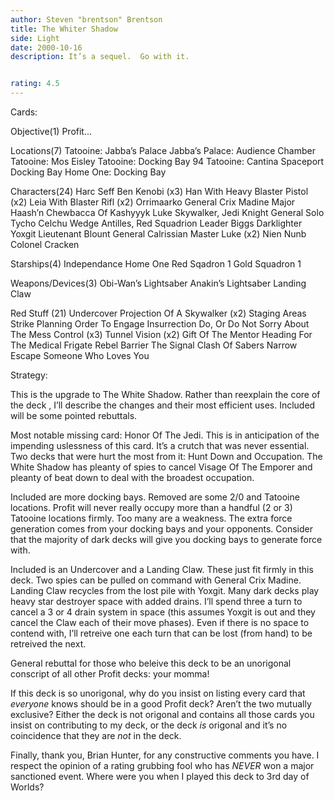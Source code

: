 ```yaml
---
author: Steven "brentson" Brentson
title: The Whiter Shadow
side: Light
date: 2000-10-16
description: It’s a sequel.  Go with it.


rating: 4.5
---
```

Cards: 

Objective(1)
Profit...

Locations(7)
Tatooine: Jabba’s Palace
Jabba’s Palace: Audience Chamber
Tatooine: Mos Eisley
Tatooine: Docking Bay 94
Tatooine: Cantina
Spaceport Docking Bay
Home One: Docking Bay

Characters(24)
Harc Seff
Ben Kenobi (x3)
Han With Heavy Blaster Pistol (x2)
Leia With Blaster Rifl (x2)
Orrimaarko
General Crix Madine
Major Haash’n
Chewbacca Of Kashyyyk
Luke Skywalker, Jedi Knight
General Solo
Tycho Celchu
Wedge Antilles, Red Squadrion Leader
Biggs Darklighter
Yoxgit
Lieutenant Blount
General Calrissian
Master Luke (x2)
Nien Nunb
Colonel Cracken

Starships(4)
Independance
Home One
Red Sqadron 1
Gold Squadron 1

Weapons/Devices(3)
Obi-Wan’s Lightsaber
Anakin’s Lightsaber
Landing Claw

Red Stuff (21)
Undercover
Projection Of A Skywalker (x2)
Staging Areas
Strike Planning
Order To Engage
Insurrection
Do, Or Do Not
Sorry About The Mess
Control (x3)
Tunnel Vision (x2)
Gift Of The Mentor
Heading For The Medical Frigate
Rebel Barrier
The Signal
Clash Of Sabers
Narrow Escape
Someone Who Loves You 

Strategy: 

This is the upgrade to The White Shadow.  Rather than reexplain the core of the deck , I’ll describe the changes and their most efficient uses.  Included will be some pointed rebuttals.

Most notable missing card: Honor Of The Jedi.  This is in anticipation of the impending uslessness of this card.  It’s a crutch that was never essential.  Two decks that were hurt the most from it: Hunt Down and Occupation.  The White Shadow has pleanty of spies to cancel Visage Of The Emporer and pleanty of beat down to deal with the broadest occupation.

Included are more docking bays.  Removed are some 2/0 and Tatooine locations.  Profit will never really occupy more than a handful (2 or 3) Tatooine locations firmly.	Too many are a weakness.  The extra force generation comes from your docking bays and your opponents.  Consider that the majority of dark decks will give you docking bays to generate force with.

Included is an Undercover and a Landing Claw.  These just fit firmly in this deck.  Two spies can be pulled on command with General Crix Madine.  Landing Claw recycles from the lost pile with Yoxgit.  Many dark decks play heavy star destroyer space with added drains.  I’ll spend three a turn to cancel a 3 or 4 drain system in space (this assumes Yoxgit is out and they cancel the Claw each of their move phases).  Even if there is no space to contend with, I’ll retreive one each turn that can be lost (from hand) to be retreived the next.

General rebuttal for those who beleive this deck to be an unorigonal conscript of all other Profit decks: your momma!

If this deck is so unorigonal, why do you insist on listing every card that *everyone* knows should be in a good Profit deck?  Aren’t the two mutually exclusive?  Either the deck is not origonal and contains all those cards you insist on contributing to my deck, or the deck _is_ origonal and it’s no coincidence that they are _not_ in the deck.

Finally, thank you, Brian Hunter, for any constructive comments you have.  I respect the opinion of a rating grubbing fool who has _NEVER_ won a major sanctioned event.  Where were you when I played this deck to 3rd day of Worlds?	